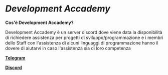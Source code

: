 # ***Development Accademy***

**Cos'è Development Accademy?**

Development Accademy è un server discord dove viene data la disponibilità di richiedere assistenza per progetti di sviluppo/programmazione e i membri dello Staff con l'assistenza di alcuni linguaggi di programmazione hanno il dovere di aiutarvi in caso l'assistenza sia di loro competenza

[**Telegram**](https://t.me/DevelopmentAccademy)

[**Discord**](https://discord.gg/c92ySfQwCM)

